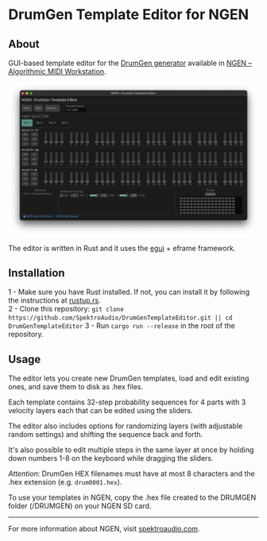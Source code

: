 # DrumGen Template Editor for NGEN

## About

GUI-based template editor for the [DrumGen generator](https://ngen.spektroaudio.com/generators/#drumgen) available in [NGEN – Algorithmic MIDI Workstation](https://spektroaudio.com/ngen).

![](images/editor_screenshot.png)

The editor is written in Rust and it uses the [egui](https://egui.rs) + eframe framework.

## Installation

1 - Make sure you have Rust installed. If not, you can install it by following the instructions at [rustup.rs](https://rustup.rs).  
2 - Clone this repository: ```git clone https://github.com/SpektroAudio/DrumGenTemplateEditor.git || cd DrumGenTemplateEditor```
3 - Run `cargo run --release` in the root of the repository.  

## Usage

The editor lets you create new DrumGen templates, load and edit existing ones, and save them to disk as .hex files.

Each template contains 32-step probability sequences for 4 parts with 3 velocity layers each that can be edited using the sliders.  

The editor also includes options for randomizing layers (with adjustable random settings) and shifting the sequence back and forth.

It's also possible to edit multiple steps in the same layer at once by holding down numbers 1-8 on the keyboard while dragging the sliders.

*Attention*: DrumGen HEX filenames must have at most 8 characters and the .hex extension (e.g. `drum0001.hex`).

To use your templates in NGEN, copy the .hex file created to the DRUMGEN folder (/DRUMGEN) on your NGEN SD card.

---

For more information about NGEN, visit [spektroaudio.com](https://spektroaudio.com).